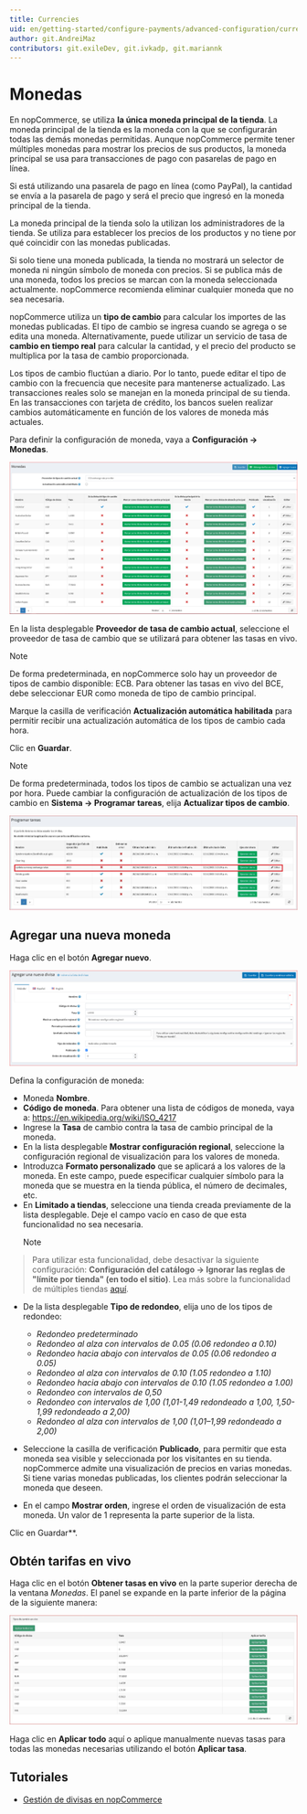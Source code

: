 ```yaml
---
title: Currencies
uid: en/getting-started/configure-payments/advanced-configuration/currencies
author: git.AndreiMaz
contributors: git.exileDev, git.ivkadp, git.mariannk
---
```


# Monedas

En nopCommerce, se utiliza **la única moneda principal de la tienda**. La moneda principal de la tienda es la moneda con la que se configurarán todas las demás monedas permitidas. Aunque nopCommerce permite tener múltiples monedas para mostrar los precios de sus productos, la moneda principal se usa para transacciones de pago con pasarelas de pago en línea.

Si está utilizando una pasarela de pago en línea (como PayPal), la cantidad se envía a la pasarela de pago y será el precio que ingresó en la moneda principal de la tienda.

La moneda principal de la tienda solo la utilizan los administradores de la tienda. Se utiliza para establecer los precios de los productos y no tiene por qué coincidir con las monedas publicadas.

Si solo tiene una moneda publicada, la tienda no mostrará un selector de moneda ni ningún símbolo de moneda con precios. Si se publica más de una moneda, todos los precios se marcan con la moneda seleccionada actualmente. nopCommerce recomienda eliminar cualquier moneda que no sea necesaria.

nopCommerce utiliza un **tipo de cambio** para calcular los importes de las monedas publicadas. El tipo de cambio se ingresa cuando se agrega o se edita una moneda. Alternativamente, puede utilizar un servicio de tasa de **cambio en tiempo real** para calcular la cantidad, y el precio del producto se multiplica por la tasa de cambio proporcionada.

Los tipos de cambio fluctúan a diario. Por lo tanto, puede editar el tipo de cambio con la frecuencia que necesite para mantenerse actualizado. Las transacciones reales solo se manejan en la moneda principal de su tienda. En las transacciones con tarjeta de crédito, los bancos suelen realizar cambios automáticamente en función de los valores de moneda más actuales.

Para definir la configuración de moneda, vaya a **Configuración → Monedas**.

![Currencies](_static/currencies/currencies1.png)

En la lista desplegable **Proveedor de tasa de cambio actual**, seleccione el proveedor de tasa de cambio que se utilizará para obtener las tasas en vivo.

> [!NOTE]
>
> De forma predeterminada, en nopCommerce solo hay un proveedor de tipos de cambio disponible: ECB. Para obtener las tasas en vivo del BCE, debe seleccionar EUR como moneda de tipo de cambio principal.

 Marque la casilla de verificación **Actualización automática habilitada** para permitir recibir una actualización automática de los tipos de cambio cada hora.

 Clic en **Guardar**.

> [!NOTE]
>
> De forma predeterminada, todos los tipos de cambio se actualizan una vez por hora. Puede cambiar la configuración de actualización de los tipos de cambio en **Sistema → Programar tareas**, elija **Actualizar tipos de cambio**.

![Programar tarea](_static/currencies/tasks.jpg)

## Agregar una nueva moneda

Haga clic en el botón **Agregar nuevo**.

![currencies3](_static/currencies/currencies3.png)

Defina la configuración de moneda:

* Moneda **Nombre**.
* **Código de moneda**. Para obtener una lista de códigos de moneda, vaya a: https://en.wikipedia.org/wiki/ISO_4217
* Ingrese la **Tasa** de cambio contra la tasa de cambio principal de la moneda.
* En la lista desplegable **Mostrar configuración regional**, seleccione la configuración regional de visualización para los valores de moneda.
* Introduzca **Formato personalizado** que se aplicará a los valores de la moneda. En este campo, puede especificar cualquier símbolo para la moneda que se muestra en la tienda pública, el número de decimales, etc.
* En **Limitado a tiendas**, seleccione una tienda creada previamente de la lista desplegable. Deje el campo vacío en caso de que esta funcionalidad no sea necesaria.
  > [!NOTE]
  >
> Para utilizar esta funcionalidad, debe desactivar la siguiente configuración: **Configuración del catálogo → Ignorar las reglas de "límite por tienda" (en todo el sitio)**. Lea más sobre la funcionalidad de múltiples tiendas [aquí](xref:en/Getting-started/advanced-configuration/multi-store).

* De la lista desplegable **Tipo de redondeo**, elija uno de los tipos de redondeo:
  * *Redondeo predeterminado*
  * *Redondeo al alza con intervalos de 0.05 (0.06 redondeo a 0.10)*
  * *Redondeo hacia abajo con intervalos de 0.05 (0.06 redondeo a 0.05)*
  * *Redondeo al alza con intervalos de 0.10 (1.05 redondeo a 1.10)*
  * *Redondeo hacia abajo con intervalos de 0.10 (1.05 redondeo a 1.00)*
  * *Redondeo con intervalos de 0,50*
  * *Redondeo con intervalos de 1,00 (1,01-1,49 redondeado a 1,00, 1,50-1,99 redondeado a 2,00)*
  * *Redondeo al alza con intervalos de 1,00 (1,01–1,99 redondeado a 2,00)*

* Seleccione la casilla de verificación **Publicado**, para permitir que esta moneda sea visible y seleccionada por los visitantes en su tienda. nopCommerce admite una visualización de precios en varias monedas. Si tiene varias monedas publicadas, los clientes podrán seleccionar la moneda que deseen.
* En el campo **Mostrar orden**, ingrese el orden de visualización de esta moneda. Un valor de 1 representa la parte superior de la lista.

Clic en Guardar**.

## Obtén tarifas en vivo

Haga clic en el botón **Obtener tasas en vivo** en la parte superior derecha de la ventana *Monedas*. El panel se expande en la parte inferior de la página de la siguiente manera:

![Tasas en vivo](_static/currencies/live-rates.jpg)

Haga clic en **Aplicar todo** aquí o aplique manualmente nuevas tasas para todas las monedas necesarias utilizando el botón **Aplicar tasa**.

## Tutoriales

* [Gestión de divisas en nopCommerce](https://www.youtube.com/watch?v=2nzVxGyc5-M)
